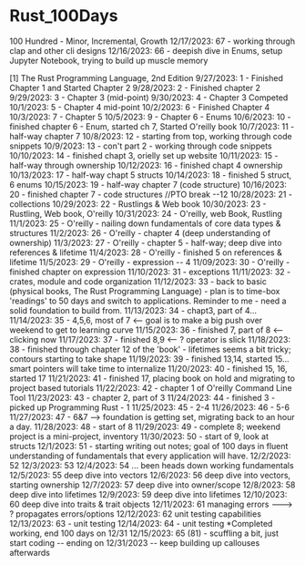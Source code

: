 # Rust_100Days
 100 Hundred - Minor, Incremental, Growth
12/17/2023: 67 - working through clap and other cli designs
12/16/2023: 66 - deepish dive in Enums, setup Jupyter Notebook, trying to build up muscle memory

[1] The Rust Programming Language, 2nd Edition
9/27/2023: 1 - Finished Chapter 1 and Started Chapter 2
9/28/2023: 2 - Finished chapter 2
9/29/2023: 3 - Chapter 3 (mid-point)
9/30/2023: 4 - Chapter 3 Competed
10/1/2023: 5 - Chapter 4 mid-point
10/2/2023: 6 - Finished Chapter 4
10/3/2023: 7 - Chapter 5
10/5/2023: 9 - Chapter 6 - Enums
10/6/2023: 10 - finished chapter 6 - Enum, started ch 7, Started O'reilly book
10/7/2023: 11 - half-way chapter 7
10/8/2023: 12 - starting from top, working through code snippets
10/9/2023: 13 - con't part 2 - working through code snippets
10/10/2023: 14 - finished chapt 3, orielly set up website
10/11/2023: 15 - half-way through ownership
10/12/2023: 16 - finished chapt 4 ownership
10/13/2023: 17 - half-way chapt 5  structs
10/14/2023: 18 - finished 5 struct, 6 enums
10/15/2023: 19 - half-way chapter 7 (code structure)
10/16/2023: 20 - finished chapter 7 - code structures
//PTO break --12
10/28/2023: 21 - collections 
10/29/2023: 22 - Rustlings & Web book
10/30/2023: 23 - Rustling, Web book, O'reilly
10/31/2023: 24 - O'reilly, web Book, Rustling
11/1/2023: 25 - O'reilly - nailing down fundamentals of core data types & structures
11/2/2023: 26 - O'reilly - chapter 4 (deep understanding of ownership)
11/3/2023: 27 - O'reilly - chapter 5 - half-way; deep dive into references & lifetime
11/4/2023: 28 - O'reilly - finished 5 on references & lifetime
11/5/2023: 29 - O'reilly - expression
-- 4
11/09/2023: 30 - O'reilly - finished chapter on expression
11/10/2023: 31 - exceptions
11/11/2023: 32 - crates, module and code organization
11/12/2023: 33 - back to basic (physical books, The Rust Programming Language) - plan is to time-box 'readings' to 50 days and switch to applications. 
Reminder to me - need a solid foundation to build from. 
11/13/2023: 34 - chapt3, part of 4... 
11/14/2023: 35 - 4,5,6, most of 7 <-- goal is to make a big push over weekend to get to learning curve
11/15/2023: 36 - finished 7, part of 8 <-- clicking now
11/17/2023: 37 - finished 8,9 <-- ? operator is slick
11/18/2023: 38 - finished through chapter 12 of the 'book' - lifetimes seems a bit tricky; contours starting to take shape
11/19/2023: 39 - finished 13,14, started 15... smart pointers will take time to internalize
11/20/2023: 40 - finished 15, 16, started 17 
11/21/2023: 41 - finished 17, placing book on hold and migrating to project based tutorials
11/22/2023: 42 - chapter 1 of O'reilly Command Line Tool
11/23/2023: 43 - chapter 2, part of 3
11/24/2023: 44 - finished 3 - picked up Programming Rust - 1
11/25/2023: 45 - 2-4
11/26/2023: 46 - 5-6
11/27/2023: 47 - 6&7 --> foundation is getting set, migrating back to an hour a day. 
11/28/2023: 48 - start of 8
11/29/2023: 49 - complete 8; weekend project is a mini-project, inventory
11/30/2023: 50 - start of 9, look at structs
12/1/2023: 51 - starting writing out notes; goal of 100 days in fluent understanding of fundamentals that every application will have.
12/2/2023: 52
12/3/2023: 53
12/4/2023: 54 ... been heads down working fundamentals
12/5/2023: 55 deep dive into vectors
12/6/2023: 56 deep dive into vectors, starting ownership
12/7/2023: 57 deep dive into owner/scope
12/8/2023: 58 deep dive into lifetimes 
12/9/2023: 59 deep dive into lifetimes
12/10/2023: 60 deep dive into traits & trait objects
12/11/2023: 61 managing errors ---> ? propagates errors/options
12/12/2023: 62 unit testing capabilities
12/13/2023: 63 - unit testing
12/14/2023: 64 - unit testing *Completed working, end 100 days on 12/31
12/15/2023: 65 (81) - scuffling a bit, just start coding
-- ending on 12/31/2023
-- keep building up callouses afterwards